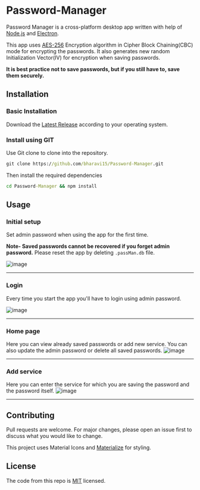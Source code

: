 # Password-Manager

Password Manager is a cross-platform desktop app written with help of [Node.js](https://nodejs.org) and [Electron](https://www.electronjs.org/).

This app uses [AES-256](https://en.wikipedia.org/wiki/Advanced_Encryption_Standard) Encryption algorithm in Cipher Block Chaining(CBC) mode for encrypting the passwords. It also generates new random Initialization Vector(IV) for encryption when saving passwords.

**It is best practice not to save passwords, but if you still have to, save them securely.**



## Installation

### Basic Installation
Download the [Latest Release](https://github.com/bharavi15/Password-Manager/releases) according to your operating system.
### Install using GIT

Use Git clone to clone into the repository.
```cmd
git clone https://github.com/bharavi15/Password-Manager.git
```
Then install the required dependencies 
```cmd
cd Password-Manager && npm install
```

## Usage

### Initial setup
Set admin password when using the app for the first time.

**Note- Saved passwords cannot be recovered if you forget admin password.**
Please reset the app by deleting ```.passMan.db``` file.


![image](https://user-images.githubusercontent.com/26803384/90429180-d17bbe80-e0e2-11ea-9ebf-ba3e5f2ca3f6.png)
***
### Login 
Every time you start the app you'll have to login using admin password.

![image](https://user-images.githubusercontent.com/26803384/90428745-118e7180-e0e2-11ea-98c2-ed45fc17d94c.png)
***
### Home page
Here you can view already saved passwords or add new service. You can also update the admin password or delete all saved passwords.
![image](https://user-images.githubusercontent.com/26803384/90422899-27e3ff80-e0d9-11ea-9889-cd9f681fee74.png)
***

### Add service
Here you can enter the service for which you are saving the password and the password itself.
![image](https://user-images.githubusercontent.com/26803384/90425017-b9a13c00-e0dc-11ea-903a-82cfe97ac3ee.png)
***

## Contributing
Pull requests are welcome. For major changes, please open an issue first to discuss what you would like to change.

This project uses Material Icons and [Materialize](https://materializecss.com/) for styling.
## License
The code from this repo is [MIT](https://choosealicense.com/licenses/mit/) licensed. 
